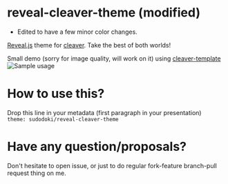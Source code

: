 reveal-cleaver-theme (modified)
================

* Edited to have a few minor color changes. 

[Reveal.js](https://github.com/hakimel/reveal.js/) theme for [cleaver](https://github.com/jdan/cleaver). Take the best of both worlds!

Small demo (sorry for image quality, will work on it) using [cleaver-template](https://github.com/sudodoki/cleaver-template)
![Sample usage](https://github.com/sudodoki/reveal-cleaver-theme/raw/image/sample.gif)


How to use this?
================
Drop this line in your metadata (first paragraph in your presentation)  
`theme: sudodoki/reveal-cleaver-theme`

Have any question/proposals?
============================
Don't hesitate to open issue, or just to do regular fork-feature branch-pull request thing on me.
